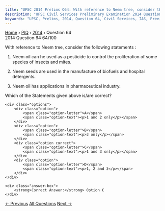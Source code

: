 ```yaml
---
title: "UPSC 2014 Prelims Q64: With reference to Neem tree, consider the following statemen..."
description: "UPSC Civil Services Preliminary Examination 2014 Question 64 with options and answer"
keywords: "UPSC, Prelims, 2014, Question 64, Civil Services, IAS, Previous Year Questions"
---
```


<nav class="breadcrumb">
    <a href="../../">Home</a>
    <span>›</span>
    <a href="../">PIQ</a>
    <span>›</span>
    <a href="./">2014</a>
    <span>›</span>
    <span>Question 64</span>
</nav>

<div class="question-header">
    <div class="question-meta">
        <span class="year-badge">2014</span>
        <span class="question-number">Question 64</span>
        <span class="progress">64/100</span>
    </div>
    <div class="progress-bar">
        <div class="progress-fill" style="width: 64.0%"></div>
    </div>
</div>

<div class="question-content">
    <div class="question-text">
        <p>With reference to Neem tree, consider the following statements :</p>
<ol>
<li>
<p>Neem oil can he used as a pesticide to control the proliferation of some species of insects and mites.</p>
</li>
<li>
<p>Neem seeds are used in the manufacture of biofuels and hospital detergents.</p>
</li>
<li>
<p>Neem oil has applications in pharmaceutical industry.</p>
</li>
</ol>
<p>Which of the Statements given above is/are correct?</p>
    </div>
    
    <div class="options">
        <div class="option">
            <span class="option-letter">A</span>
            <span class="option-text"><p>1 and 2 only</p></span>
        </div>
        <div class="option">
            <span class="option-letter">B</span>
            <span class="option-text"><p>3 only</p></span>
        </div>
        <div class="option correct">
            <span class="option-letter">C</span>
            <span class="option-text"><p>1 and 3 only</p></span>
        </div>
        <div class="option">
            <span class="option-letter">D</span>
            <span class="option-text"><p>1, 2 and 3</p></span>
        </div>
    </div>

    <div class="answer-box">
        <strong>Correct Answer:</strong> Option C
    </div>
</div>

<div class="question-nav">
    <a href="../q063-consider-the-following-statements-regarding-a-no-c/" class="nav-btn prev">← Previous</a>
    <a href="../" class="nav-btn center">All Questions</a>
    <a href="../q065-which-one-of-the-following-is-the-process-involved/" class="nav-btn next">Next →</a>
</div>

